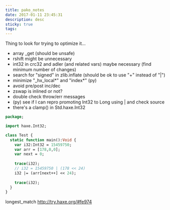 ```yaml
---
title: pako_notes
date: 2017-01-11 23:45:31
description: desc
sticky: true
tags:
---
```

Thing to look for trying to optimize it...
<!-- more -->
 - array _get (should be unsafe)
 - rshift might be unnecessary
 - int32 in crc32 and adler (and related vars) maybe necessary (find minimum number of changes)
 - search for "signed" in zlib.inflate (should be ok to use "+" instead of "|")
 - minimize "_hx_local*" and "index*" (py)
 - avoid pre/post inc/dec
 - zswap is inlined or not?
 - double check throw/err messages
 - (py) see if I can repro promoting Int32 to Long using | and check source
 - there's a clamp() in Std.haxe.Int32
 
 

```haxe
package;

import haxe.Int32;

class Test {
  static function main():Void {
    var i32:Int32 = 15459750;
    var arr = [178,0,0];
    var next = 0;
    
    trace(i32);
    // i32 = 15459750 | (178 << 24)
    i32 |= (arr[next++] << 24);
   
    trace(i32);
  }
}
```

longest_match
http://try.haxe.org/#fe974